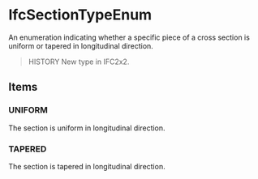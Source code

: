 # IfcSectionTypeEnum

An enumeration indicating whether a specific piece of a cross section is uniform or tapered in longitudinal direction.<!-- end of definition -->

> HISTORY  New type in IFC2x2.

## Items

### UNIFORM
The section is uniform in longitudinal direction.

### TAPERED
The section is tapered in longitudinal direction.
